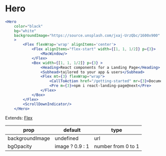 # Hero

```.jsx
<Hero
    color="black"
    bg="white"
    backgroundImage="https://source.unsplash.com/jxaj-UrzQbc/1600x900"
    >
        <Flex flexWrap='wrap' alignItems='center'>
            <Flex alignItems="flex-start" width={[1, 1, 1/2]} p={3}>
                <MacWindow/>
            </Flex>
            <Box width={[1, 1, 1/2]} p={3} >
                <Heading>React components for a Landing Page</Heading>
                <Subhead>tailored to your app & users</Subhead>
                <Flex mt={3} flexWrap="wrap">
                    <CallToAction href="/getting-started" mr={3}>Documentation</CallToAction>
                    <Pre m={3}>npm i react-landing-page@next</Pre>
                </Flex>
            </Box>
        </Flex>
        <ScrollDownIndicator/>
    </Hero>
```

Extends: [Flex](https://jxnblk.com/rebass/components/Flex)

| prop            | default         | type               |
| --------------- | --------------- | ------------------ |
| backgroundImage | undefined       | url                |
| bgOpacity       | image ? 0.9 : 1 | number from 0 to 1 |